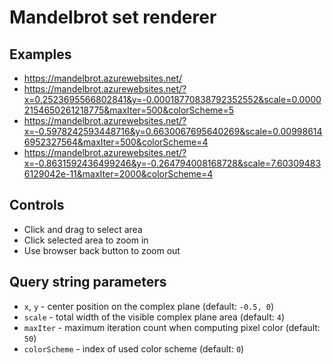 # Mandelbrot set renderer

## Examples

- https://mandelbrot.azurewebsites.net/
- https://mandelbrot.azurewebsites.net/?x=0.2523695566802841&y=-0.00018770838792352552&scale=0.00002154650261218775&maxIter=500&colorScheme=5
- https://mandelbrot.azurewebsites.net/?x=-0.5978242593448716&y=0.6630067695640269&scale=0.009986146952327564&maxIter=500&colorScheme=4
- https://mandelbrot.azurewebsites.net/?x=-0.8631592436499246&y=-0.264794008168728&scale=7.603094836129042e-11&maxIter=2000&colorScheme=4

## Controls

- Click and drag to select area
- Click selected area to zoom in
- Use browser back button to zoom out

## Query string parameters

- `x`, `y` - center position on the complex plane (default: `-0.5, 0`)
- `scale` - total width of the visible complex plane area (default: `4`)
- `maxIter` - maximum iteration count when computing pixel color (default: `50`)
- `colorScheme` - index of used color scheme (default: `0`)